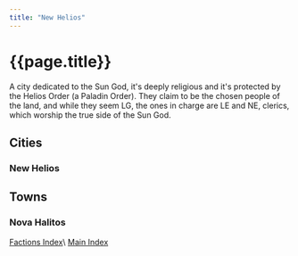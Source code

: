 ```yaml
---
title: "New Helios"
---
```


# {{page.title}}

A city dedicated to the Sun God, it's deeply religious and it's protected by the Helios Order (a Paladin Order). They claim to be the chosen people of the land, and while they seem LG, the ones in charge are LE and NE, clerics, which worship the true side of the Sun God.

## Cities

### New Helios

## Towns

### Nova Halitos

[Factions Index](../Summary)\\
[Main Index](../../index)
